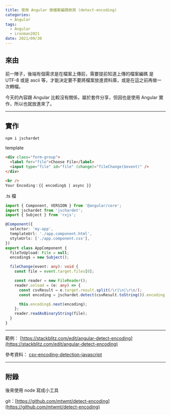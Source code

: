 ```yaml
---
title: 使用 Angular 做檔案編碼檢測 (detect-encoding)
categories:
  - Angular
tags:
  - Angular
  - ironman2021
date: 2021/09/30
---
```


## 來由

前一陣子，後端有個需求是在檔案上傳前，需要提前知道上傳的檔案編碼 是 UTF-8 或是 ascii 等，才能決定要不要將檔案放進資料庫，或是在這之前再做一次轉檔。

今天的內容跟 Angular 比較沒有關係，屬於套件分享，但因也是使用 Angular 實作，所以也就放進來了。

---

## 實作

```bash
npm i jschardet
```

template

```html
<div class="form-group">
  <label for="file">Choose File</label>
  <input type="file" id="file" (change)="fileChange($event)" />
</div>

<br />
Your Encoding：{{ encoding$ | async }}
```

.ts 檔

```ts
import { Component, VERSION } from '@angular/core';
import jschardet from 'jschardet';
import { Subject } from 'rxjs';

@Component({
  selector: 'my-app',
  templateUrl: './app.component.html',
  styleUrls: ['./app.component.css'],
})
export class AppComponent {
  fileToUpload: File = null;
  encoding$ = new Subject();

  fileChange(event: any): void {
    const file = event.target.files[0];

    const reader = new FileReader();
    reader.onload = (e: any) => {
      const csvResult = e.target.result.split(/\r|\n|\r\n/);
      const encoding = jschardet.detect(csvResult.toString()).encoding;

      this.encoding$.next(encoding);
    };
    reader.readAsBinaryString(file);
  }
}
```

---

範例：
[https://stackblitz.com/edit/angular-detect-encoding](https://stackblitz.com/edit/angular-detect-encoding)

參考資料：
[csv-encoding-detection-javascript](https://guillim.github.io/javascript/2020/08/28/csv-encoding-detection-javascript.html)

---

## 附錄

後來使用 node 寫成小工具

git：[https://github.com/mtwmt/detect-encoding](https://github.com/mtwmt/detect-encoding)
